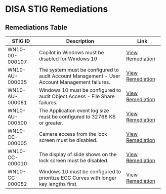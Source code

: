 # DISA STIG Remediations

## Remediations Table

| STIG ID               | Description                                                | Link                   |
|-----------------------|------------------------------------------------------------|------------------------|
| WN10-00-000107 | Copilot in Windows must be disabled for Windows 10         | [View Remediation](https://github.com/levyborromeo/STIGS/blob/18860ce51109b59c4a691c43c4cdda35ff4460eb/Remediation_WN10-00-000107.ps1) |
| WN10-AU-000035 | The system must be configured to audit Account Management - User Account Management failures. | [View Remediation](https://github.com/levyborromeo/STIGS/blob/ed52a96cb6399c1ba1b50f75393dd099cae1918b/Remediation_WN10-AU-000035.ps1) |
| WN10-AU-000081 | Windows 10 must be configured to audit Object Access - File Share failures. | [View Remediation](https://github.com/levyborromeo/STIGS/blob/c3743ad166f29b87514a5bbb5d5110f372b21b4b/Remediation_WN10-AU-000081.ps1) |
| WN10-AU-000500 | The Application event log size must be configured to 32768 KB or greater. | [View Remediation](https://github.com/levyborromeo/STIGS/blob/c3743ad166f29b87514a5bbb5d5110f372b21b4b/Remediation_WN10-AU-000500.ps1) |
| WN10-CC-000005 | Camera access from the lock screen must be disabled. | [View Remediation](https://github.com/levyborromeo/STIGS/blob/c3743ad166f29b87514a5bbb5d5110f372b21b4b/Remediation_WN10-CC-000005.ps1) |
| WN10-CC-000010 | The display of slide shows on the lock screen must be disabled. | [View Remediation](https://github.com/levyborromeo/STIGS/blob/7784ac12c60768d18f284d02414429fbd070fd0c/Remediation_WN10-CC-000010.ps1) |
| WN10-CC-000052 | Windows 10 must be configured to prioritize ECC Curves with longer key lengths first. | [View Remediation](https://github.com/levyborromeo/STIGS/blob/a263f10641b890a00b2ae084c37e97483d924f49/Remediation_WN10-CC-000052.ps1) |
